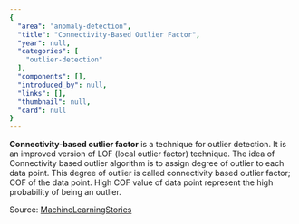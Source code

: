 ```yaml
---
{
  "area": "anomaly-detection",
  "title": "Connectivity-Based Outlier Factor",
  "year": null,
  "categories": [
    "outlier-detection"
  ],
  "components": [],
  "introduced_by": null,
  "links": [],
  "thumbnail": null,
  "card": null
}
---
```

**Connectivity-based outlier factor** is a technique for outlier detection. It is an improved version of LOF (local outlier factor) technique. The idea of Connectivity based outlier algorithm is to assign degree of outlier to each data point. This degree of outlier is called connectivity based outlier factor; COF of the data point. High COF value of data point represent the high probability of being an outlier.

Source: [MachineLearningStories](http://machinelearningstories.blogspot.com/2018/09/connectivity-based-outlier-detection.html)
